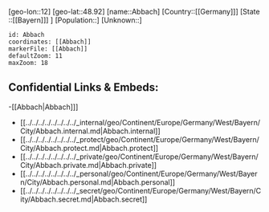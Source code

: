 ﻿---
location: [48.92,12]
mapzoom: [7,12] 
mapmarker: city 
type: City
tags:
- geo/City


SpocWebEntityId: 28641
isDeleted: false
confidential: public

---
[geo-lon::12]
[geo-lat::48.92]
[name::Abbach]
[Country::[[Germany]]]
[State ::[[Bayern]]] ]
[Population::]
[Unknown::]


```leaflet
id: Abbach
coordinates: [[Abbach]]
markerFile: [[Abbach]]
defaultZoom: 11 
maxZoom: 18
```


## Confidential Links & Embeds: 
-[[Abbach|Abbach]]] 
- [[../../../../../../../../_internal/geo/Continent/Europe/Germany/West/Bayern/City/Abbach.internal.md|Abbach.internal]] 
- [[../../../../../../../../_protect/geo/Continent/Europe/Germany/West/Bayern/City/Abbach.protect.md|Abbach.protect]] 
- [[../../../../../../../../_private/geo/Continent/Europe/Germany/West/Bayern/City/Abbach.private.md|Abbach.private]] 
- [[../../../../../../../../_personal/geo/Continent/Europe/Germany/West/Bayern/City/Abbach.personal.md|Abbach.personal]] 
- [[../../../../../../../../_secret/geo/Continent/Europe/Germany/West/Bayern/City/Abbach.secret.md|Abbach.secret]] 
